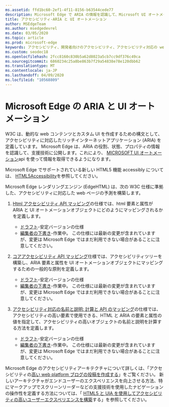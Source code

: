```yaml
---
ms.assetid: ffd1bc60-2ef1-4f11-8156-b63544cede77
description: Microsoft Edge で ARIA の情報を認識して、Microsoft UI オートメーション Api を使用できる支援技術に公開する方法について説明します。
title: アクセシビリティ-ARIA と UI オートメーション
author: MSEdgeTeam
ms.author: msedgedevrel
ms.date: 03/05/2020
ms.topic: article
ms.prod: microsoft-edge
keywords: アクセシビリティ、開発者向けのアクセシビリティ、アクセシビリティ対応の web サイト、edge、web 開発、ARIA、開発者、UIA、UI オートメーション
ms.custom: seodec18
ms.openlocfilehash: 2fcc8160c830b5a62d8023a5cb7cc9df376c49ca
ms.sourcegitcommit: 6860234c25a8be863b7f29a54838e78e120dbb62
ms.translationtype: MT
ms.contentlocale: ja-JP
ms.lasthandoff: 04/09/2020
ms.locfileid: "10568809"
---
```

# Microsoft Edge の ARIA と UI オートメーション

W3C は、動的な web コンテンツとカスタム UI を作成するための構文として、アクセシビリティに対応したリッチインターネットアプリケーション (ARIA) を定義しています。 Microsoft Edge は、ARIA の役割、状態、プロパティの情報を認識して、支援技術に公開します。これにより、 [MICROSOFT UI オートメーション](https://blogs.msdn.microsoft.com/winuiautomation/)api を使って情報を取得できるようになります。

Microsoft Edge でサポートされている新しい HTML5 機能 accessibly については、 [HTML5Accessibility](https://html5accessibility.com)を参照してください。

Microsoft Edge レンダリングエンジン (EdgeHTML) は、次の W3C 仕様に準拠した、アクセシビリティに対応した web ページの予測を構築します。

1. [Html アクセシビリティ API マッピング](https://w3.org/TR/html-aam-1.0/)の仕様では、html 要素と属性が ARIA と UI オートメーションオブジェクトにどのようにマッピングされるかを定義します。
   * [ドラフト](https://w3.org/TR/html-aam-1.0/)-安定バージョンの仕様
   * [編集者の下書き](https://w3c.github.io/html-aam/)-作業中。 この仕様には最新の変更が含まれていますが、変更は Microsoft Edge ではまだ利用できない場合があることに注意してください。


2. [コアアクセシビリティ API マッピング](https://w3.org/TR/core-aam-1.1/)仕様では、アクセシビリティツリーを構築し、ARIA 要素と属性を UI オートメーションオブジェクトにマッピングするための一般的な原則を定義します。
   * [ドラフト](https://w3.org/TR/core-aam-1.1/)-安定バージョンの仕様
   * [編集者の下書き](https://w3c.github.io/core-aam/)-作業中。 この仕様には最新の変更が含まれていますが、変更は Microsoft Edge ではまだ利用できない場合があることに注意してください。  

3. [アクセシビリティ対応の名前と説明: 計算と API のマッピング](https://w3.org/TR/accname-aam-1.1/)の仕様では、アクセシビリティの高い要素で使用できる、HTML と ARIA の要素と属性の値を指定して、アクセシビリティの高いオブジェクトの名前と説明を計算する方法を定義します。
   * [ドラフト](https://w3.org/TR/accname-aam-1.1/)-安定バージョンの仕様  
   * [編集者の下書き](https://w3c.github.io/accname/)-作業中。 この仕様には最新の変更が含まれていますが、変更は Microsoft Edge ではまだ利用できない場合があることに注意してください。   

Microsoft Edge のアクセシビリティアーキテクチャについて詳しくは、「アクセシビリティの[高い web platform ブログの投稿を作成する](https://blogs.windows.com/msedgedev/2016/04/20/building-a-more-accessible-web-platform/)」をご覧ください。  新しいアーキテクチャがエンドユーザーのエクスペリエンスを向上させる方法、特にマークアップでスクリーンリーダーなどの支援技術を使用したナビゲーションの操作性を定義する方法については、「 [HTML5 と UIA を使用してアクセシビリティの高いユーザーエクスペリエンスを構築](https://blogs.windows.com/msedgedev/2016/05/12/accessible-ux-with-html5-and-uia/)する」を参照してください。
